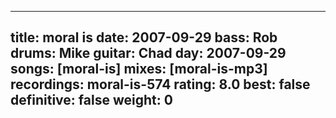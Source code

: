 
---
title: moral is
date: 2007-09-29
bass:	Rob
drums:	Mike
guitar:	Chad
day: 2007-09-29
songs: [moral-is]
mixes: [moral-is-mp3]
recordings: moral-is-574
rating: 8.0
best: false
definitive: false
weight: 0
---
